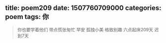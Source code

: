 title: poem209
date: 1507760709000
categories: poem
tags: 你
---
> 你也要学着他们
带点慌张匆忙
早安
孤独小美
格致别趣
六点起床209天 迟到7天